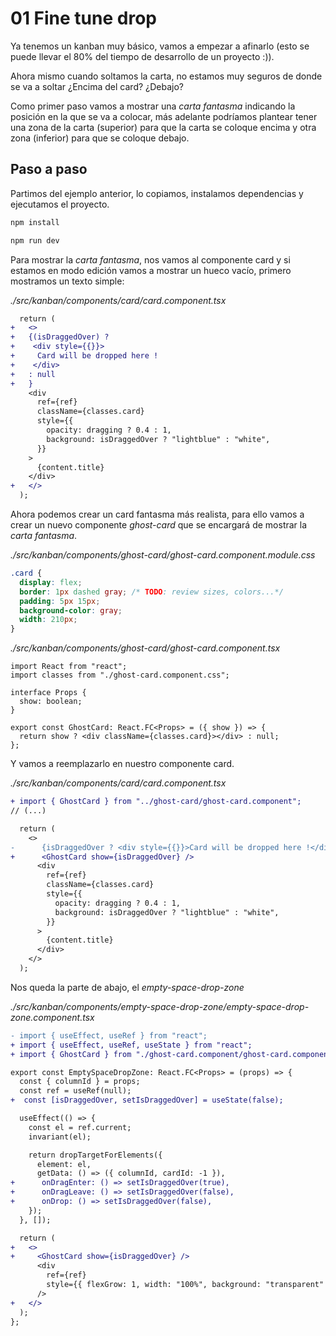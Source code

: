 # 01 Fine tune drop

Ya tenemos un kanban muy básico, vamos a empezar a afinarlo (esto se puede llevar el 80% del tiempo de desarrollo de un proyecto :)).

Ahora mismo cuando soltamos la carta, no estamos muy seguros de donde se va a soltar ¿Encima del card? ¿Debajo?

Como primer paso vamos a mostrar una _carta fantasma_ indicando la posición en la que se va a colocar, más adelante podríamos plantear tener una zona de la carta (superior) para que la carta se coloque encima y otra zona (inferior) para que se coloque debajo.

## Paso a paso

Partimos del ejemplo anterior, lo copiamos, instalamos dependencias y ejecutamos el proyecto.

```bash
npm install
```

```bash
npm run dev
```

Para mostrar la _carta fantasma_, nos vamos al componente card y si estamos en modo edición vamos a mostrar un hueco vacío, primero mostramos un texto simple:

_./src/kanban/components/card/card.component.tsx_

```diff
  return (
+   <>
+   {(isDraggedOver) ?
+    <div style={{}}>
+     Card will be dropped here !
+    </div>
+   : null
+   }
    <div
      ref={ref}
      className={classes.card}
      style={{
        opacity: dragging ? 0.4 : 1,
        background: isDraggedOver ? "lightblue" : "white",
      }}
    >
      {content.title}
    </div>
+   </>
  );
```

Ahora podemos crear un card fantasma más realista, para ello vamos a crear un nuevo componente _ghost-card_ que se encargará de mostrar la _carta fantasma_.

_./src/kanban/components/ghost-card/ghost-card.component.module.css_

```css
.card {
  display: flex;
  border: 1px dashed gray; /* TODO: review sizes, colors...*/
  padding: 5px 15px;
  background-color: gray;
  width: 210px;
}
```

_./src/kanban/components/ghost-card/ghost-card.component.tsx_

```tsx
import React from "react";
import classes from "./ghost-card.component.css";

interface Props {
  show: boolean;
}

export const GhostCard: React.FC<Props> = ({ show }) => {
  return show ? <div className={classes.card}></div> : null;
};
```

Y vamos a reemplazarlo en nuestro componente card.

_./src/kanban/components/card/card.component.tsx_

```diff
+ import { GhostCard } from "../ghost-card/ghost-card.component";
// (...)

  return (
    <>
-      {isDraggedOver ? <div style={{}}>Card will be dropped here !</div> : null}
+      <GhostCard show={isDraggedOver} />
      <div
        ref={ref}
        className={classes.card}
        style={{
          opacity: dragging ? 0.4 : 1,
          background: isDraggedOver ? "lightblue" : "white",
        }}
      >
        {content.title}
      </div>
    </>
  );
```

Nos queda la parte de abajo, el _empty-space-drop-zone_

_./src/kanban/components/empty-space-drop-zone/empty-space-drop-zone.component.tsx_

```diff
- import { useEffect, useRef } from "react";
+ import { useEffect, useRef, useState } from "react";
+ import { GhostCard } from "./ghost-card.component/ghost-card.component";

export const EmptySpaceDropZone: React.FC<Props> = (props) => {
  const { columnId } = props;
  const ref = useRef(null);
+  const [isDraggedOver, setIsDraggedOver] = useState(false);

  useEffect(() => {
    const el = ref.current;
    invariant(el);

    return dropTargetForElements({
      element: el,
      getData: () => ({ columnId, cardId: -1 }),
+      onDragEnter: () => setIsDraggedOver(true),
+      onDragLeave: () => setIsDraggedOver(false),
+      onDrop: () => setIsDraggedOver(false),
    });
  }, []);

  return (
+   <>
+     <GhostCard show={isDraggedOver} />
      <div
        ref={ref}
        style={{ flexGrow: 1, width: "100%", background: "transparent" }}
      />
+   </>
  );
};
```
